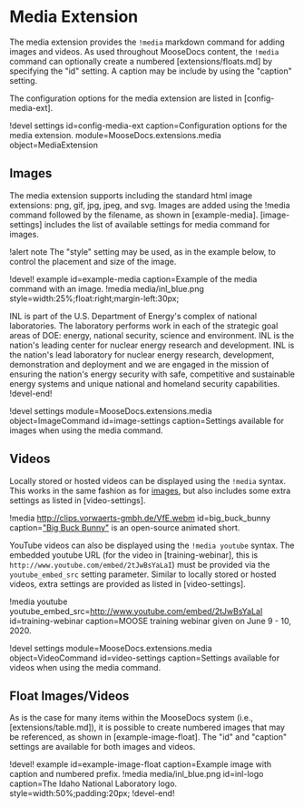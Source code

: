 # Media Extension

The media extension provides the `!media` markdown command for adding images and videos. As used
throughout MooseDocs content, the `!media` command can optionally create a numbered
[extensions/floats.md] by specifying the "id" setting. A caption may be include by using the
"caption" setting.

The configuration options for the media extension are listed in [config-media-ext].

!devel settings id=config-media-ext
                caption=Configuration options for the media extension.
                module=MooseDocs.extensions.media
                object=MediaExtension

## Images

The media extension supports including the standard html image extensions: png, gif, jpg, jpeg,
and svg. Images are added using the !media command followed by the filename, as shown in
[example-media]. [image-settings] includes the list of available settings for media command for
images.

!alert note
The "style" setting may be used, as in the example below, to control the placement and size of the
image.

!devel! example id=example-media caption=Example of the media command with an image.
!media media/inl_blue.png style=width:25%;float:right;margin-left:30px;

INL is part of the U.S. Department of Energy's complex of national laboratories. The laboratory
performs work in each of the strategic goal areas of DOE: energy, national security, science and
environment. INL is the nation's leading center for nuclear energy research and development. INL is
the nation's lead laboratory for nuclear energy research, development, demonstration and deployment
and we are engaged in the mission of ensuring the nation's energy security with safe, competitive and
sustainable energy systems and unique national and homeland security capabilities.
!devel-end!

!devel settings module=MooseDocs.extensions.media
                object=ImageCommand
                id=image-settings
                caption=Settings available for images when using the media command.

## Videos

Locally stored or hosted videos can be displayed using the `!media` syntax. This works in the same
fashion as for [images](#images), but also includes some extra settings as listed in
[video-settings].

!media http://clips.vorwaerts-gmbh.de/VfE.webm
       id=big_buck_bunny
       caption=["Big Buck Bunny"](https://en.wikipedia.org/wiki/Big_Buck_Bunny) is an open-source
               animated short.

YouTube videos can also be displayed using the `!media youtube` syntax. The embedded youtube URL
(for the video in [training-webinar], this is `http://www.youtube.com/embed/2tJwBsYaLaI`) must be
provided via the `youtube_embed_src` setting parameter. Similar to locally stored or hosted videos,
extra settings are provided as listed in [video-settings].

!media youtube youtube_embed_src=http://www.youtube.com/embed/2tJwBsYaLaI
               id=training-webinar
               caption=MOOSE training webinar given on June 9 - 10, 2020.

!devel settings module=MooseDocs.extensions.media
                object=VideoCommand
                id=video-settings
                caption=Settings available for videos when using the media command.

## Float Images/Videos

As is the case for many items within the MooseDocs system (i.e., [extensions/table.md]), it is
possible to create numbered images that may be referenced, as shown in [example-image-float].
The "id" and "caption" settings are available for both images and videos.

!devel! example id=example-image-float caption=Example image with caption and numbered prefix.
!media media/inl_blue.png
       id=inl-logo
       caption=The Idaho National Laboratory logo.
       style=width:50%;padding:20px;
!devel-end!

